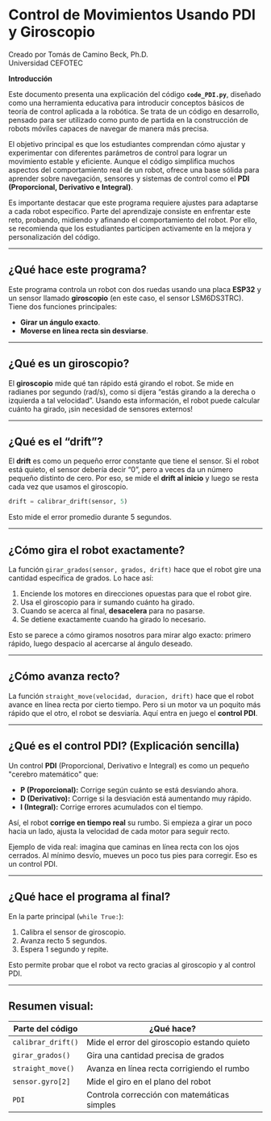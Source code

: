 # Control de Movimientos Usando PDI y Giroscopio

Creado por Tomás de Camino Beck, Ph.D.  
Universidad CEFOTEC

**Introducción**

Este documento presenta una explicación del código **`code_PDI.py`**, diseñado como una herramienta educativa para introducir conceptos básicos de teoría de control aplicada a la robótica. Se trata de un código en desarrollo, pensado para ser utilizado como punto de partida en la construcción de robots móviles capaces de navegar de manera más precisa.

El objetivo principal es que los estudiantes comprendan cómo ajustar y experimentar con diferentes parámetros de control para lograr un movimiento estable y eficiente. Aunque el código simplifica muchos aspectos del comportamiento real de un robot, ofrece una base sólida para aprender sobre navegación, sensores y sistemas de control como el **PDI (Proporcional, Derivativo e Integral)**.

Es importante destacar que este programa requiere ajustes para adaptarse a cada robot específico. Parte del aprendizaje consiste en enfrentar este reto, probando, midiendo y afinando el comportamiento del robot. Por ello, se recomienda que los estudiantes participen activamente en la mejora y personalización del código.

---

## ¿Qué hace este programa?

Este programa controla un robot con dos ruedas usando una placa **ESP32** y un sensor llamado **giroscopio** (en este caso, el sensor LSM6DS3TRC). Tiene dos funciones principales:

* **Girar un ángulo exacto**.
* **Moverse en línea recta sin desviarse**.

---

## ¿Qué es un giroscopio?

El **giroscopio** mide qué tan rápido está girando el robot. Se mide en radianes por segundo (rad/s), como si dijera “estás girando a la derecha o izquierda a tal velocidad”. Usando esta información, el robot puede calcular cuánto ha girado, ¡sin necesidad de sensores externos!

---

## ¿Qué es el “drift”?

El **drift** es como un pequeño error constante que tiene el sensor. Si el robot está quieto, el sensor debería decir “0”, pero a veces da un número pequeño distinto de cero. Por eso, se mide el **drift al inicio** y luego se resta cada vez que usamos el giroscopio.

```python
drift = calibrar_drift(sensor, 5)
```

Esto mide el error promedio durante 5 segundos.

---

## ¿Cómo gira el robot exactamente?

La función `girar_grados(sensor, grados, drift)` hace que el robot gire una cantidad específica de grados. Lo hace así:

1. Enciende los motores en direcciones opuestas para que el robot gire.
2. Usa el giroscopio para ir sumando cuánto ha girado.
3. Cuando se acerca al final, **desacelera** para no pasarse.
4. Se detiene exactamente cuando ha girado lo necesario.

Esto se parece a cómo giramos nosotros para mirar algo exacto: primero rápido, luego despacio al acercarse al ángulo deseado.

---

## ¿Cómo avanza recto?

La función `straight_move(velocidad, duracion, drift)` hace que el robot avance en línea recta por cierto tiempo. Pero si un motor va un poquito más rápido que el otro, el robot se desviaría. Aquí entra en juego el **control PDI**.

---

## ¿Qué es el control PDI? (Explicación sencilla)

Un control **PDI** (Proporcional, Derivativo e Integral) es como un pequeño "cerebro matemático" que:

* **P (Proporcional):** Corrige según cuánto se está desviando ahora.
* **D (Derivativo):** Corrige si la desviación está aumentando muy rápido.
* **I (Integral):** Corrige errores acumulados con el tiempo.

Así, el robot **corrige en tiempo real** su rumbo. Si empieza a girar un poco hacia un lado, ajusta la velocidad de cada motor para seguir recto.

Ejemplo de vida real: imagina que caminas en línea recta con los ojos cerrados. Al mínimo desvío, mueves un poco tus pies para corregir. Eso es un control PDI.

---

## ¿Qué hace el programa al final?

En la parte principal (`while True:`):

1. Calibra el sensor de giroscopio.
2. Avanza recto 5 segundos.
3. Espera 1 segundo y repite.

Esto permite probar que el robot va recto gracias al giroscopio y al control PDI.

---

## Resumen visual:

| Parte del código   | ¿Qué hace?                                  |
| ------------------ | ------------------------------------------- |
| `calibrar_drift()` | Mide el error del giroscopio estando quieto |
| `girar_grados()`   | Gira una cantidad precisa de grados         |
| `straight_move()`  | Avanza en línea recta corrigiendo el rumbo  |
| `sensor.gyro[2]`   | Mide el giro en el plano del robot          |
| `PDI`              | Controla corrección con matemáticas simples |

